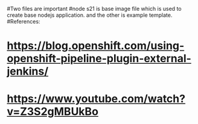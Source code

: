 #Two files are important
#node s21 is base image file which is used to create base nodejs application. and the other is example template.
#References: 
# https://blog.openshift.com/using-openshift-pipeline-plugin-external-jenkins/
# https://www.youtube.com/watch?v=Z3S2gMBUkBo
